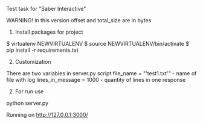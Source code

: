Test task for "Saber Interactive"

WARNING! in this version offset and total_size are in bytes

1. Install packages for project

$ virtualenv NEWVIRTUALENV
$ source NEWVIRTUALENV/bin/activate
$ pip install -r requirements.txt

2. Customization

There are two variables in server.py script
file_name = "'test1.txt'" - name of file with log
lines_in_message = 1000 - quantity of lines in one response

2. For run use

python server.py

Running on http://127.0.0.1:3000/
